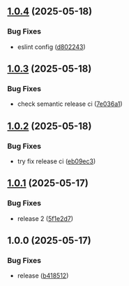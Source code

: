 ## [1.0.4](https://github.com/akaptelinin/is-path-safe/compare/v1.0.3...v1.0.4) (2025-05-18)

### Bug Fixes

- eslint config ([d802243](https://github.com/akaptelinin/is-path-safe/commit/d802243830c13e45bd35c03f94caedf9b14a2ab7))

## [1.0.3](https://github.com/akaptelinin/is-path-safe/compare/v1.0.2...v1.0.3) (2025-05-18)

### Bug Fixes

- check semantic release ci ([7e036a1](https://github.com/akaptelinin/is-path-safe/commit/7e036a102251e03eb55fed55bdfb0cb2ef208bdd))

## [1.0.2](https://github.com/akaptelinin/is-path-safe/compare/v1.0.1...v1.0.2) (2025-05-18)

### Bug Fixes

- try fix release ci ([eb09ec3](https://github.com/akaptelinin/is-path-safe/commit/eb09ec3920cd1c64bf32211f97f0b6b72c016b76))

## [1.0.1](https://github.com/akaptelinin/is-path-safe/compare/v1.0.0...v1.0.1) (2025-05-17)

### Bug Fixes

- release 2 ([5f1e2d7](https://github.com/akaptelinin/is-path-safe/commit/5f1e2d78351e43362cdf16c009955e9c501ced04))

## 1.0.0 (2025-05-17)

### Bug Fixes

- release ([b418512](https://github.com/akaptelinin/is-path-safe/commit/b4185126b6b6cf458126241cb8ab334d3c7569a3))
